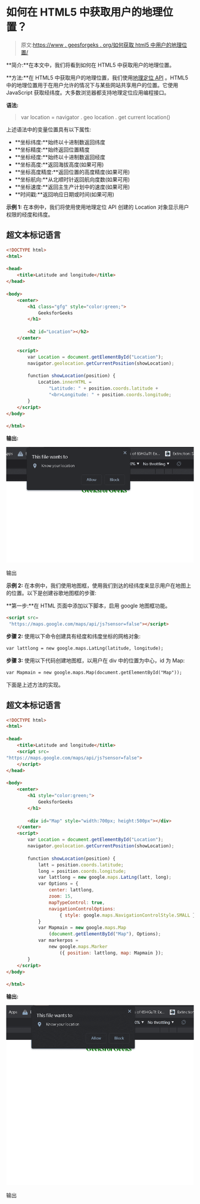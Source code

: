 # 如何在 HTML5 中获取用户的地理位置？

> 原文:[https://www . geesforgeks . org/如何获取 html5 中用户的地理位置/](https://www.geeksforgeeks.org/how-to-get-geographic-position-of-a-user-in-html5/)

**简介:**在本文中，我们将看到如何在 HTML5 中获取用户的地理位置。

**方法:**在 HTML5 中获取用户的地理位置，我们使用[地理定位 API](https://www.geeksforgeeks.org/html-geolocation/) 。HTML5 中的地理位置用于在用户允许的情况下与某些网站共享用户的位置。它使用 JavaScript 获取经纬度。大多数浏览器都支持地理定位应用编程接口。

**语法:**

> var location = navigator . geo location . get current location()

上述语法中的变量位置具有以下属性:

*   **坐标纬度:**始终以十进制数返回纬度
*   **坐标精度:**始终返回位置精度
*   **坐标经度:**始终以十进制数返回经度
*   **坐标高度:**返回海拔高度(如果可用)
*   **坐标高度精度:**返回位置的高度精度(如果可用)
*   **坐标航向:**从北顺时针返回航向度数(如果可用)
*   **坐标速度:**返回主生产计划中的速度(如果可用)
*   **时间戳:**返回响应日期或时间(如果可用)

**示例 1:** 在本例中，我们将使用使用地理定位 API 创建的 Location 对象显示用户权限的经度和纬度。

## 超文本标记语言

```html
<!DOCTYPE html>
<html>

<head>
    <title>Latitude and longitude</title>
</head>

<body>
    <center>
        <h1 class="gfg" style="color:green;">
            GeeksforGeeks
        </h1>

        <h2 id="Location"></h2>
    </center>

    <script>
        var Location = document.getElementById("Location");
        navigator.geolocation.getCurrentPosition(showLocation);

        function showLocation(position) {
            Location.innerHTML =
                "Latitude: " + position.coords.latitude +
                "<br>Longitude: " + position.coords.longitude;
        }
    </script>
</body>

</html>
```

**输出:**

![](img/c4a2c5c986c4b4e011fa7f4fd57e484d.png)

输出

**示例 2:** 在本例中，我们使用地图框，使用我们到达的经纬度来显示用户在地图上的位置。以下是创建谷歌地图框的步骤:

**第一步:**在 HTML 页面中添加以下脚本，启用 google 地图框功能。

```html
<script src=
 "https://maps.google.com/maps/api/js?sensor=false"></script>
```

**步骤 2:** 使用以下命令创建具有经度和纬度坐标的网格对象:

```html
var lattlong = new google.maps.LatLng(latitude, longitude);
```

**步骤 3:** 使用以下代码创建地图框，以用户在 div 中的位置为中心，id 为 Map:

```html
var Mapmain = new google.maps.Map(document.getElementById("Map"));
```

下面是上述方法的实现。

## 超文本标记语言

```html
<!DOCTYPE html>
<html>

<head>
    <title>Latitude and longitude</title>
    <script src=
"https://maps.google.com/maps/api/js?sensor=false">
    </script>
</head>

<body>
    <center>
        <h1 style="color:green;">
            GeeksforGeeks
        </h1>

        <div id="Map" style="width:700px; height:500px"></div>
    </center>
    <script>
        var Location = document.getElementById("Location");
        navigator.geolocation.getCurrentPosition(showLocation);

        function showLocation(position) {
            latt = position.coords.latitude;
            long = position.coords.longitude;
            var lattlong = new google.maps.LatLng(latt, long);
            var Options = {
                center: lattlong,
                zoom: 15,
                mapTypeControl: true,
                navigationControlOptions:
                    { style: google.maps.NavigationControlStyle.SMALL }
            }
            var Mapmain = new google.maps.Map
                (document.getElementById("Map"), Options);
            var markerpos =
                new google.maps.Marker
                    ({ position: lattlong, map: Mapmain });
        }
    </script>
</body>

</html>
```

**输出:**

![](img/d32034730e5152cecce090a46b563ff8.png)

输出
